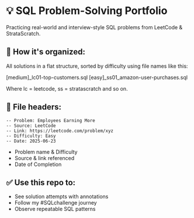 # 💡 SQL Problem-Solving Portfolio

Practicing real-world and interview-style SQL problems from LeetCode & StrataScratch.

## 📌 How it's organized:
All solutions in a flat structure, sorted by difficulty using file names like this:

[medium]_lc01-top-customers.sql
[easy]_ss01_amazon-user-purchases.sql

Where lc = leetcode, ss = stratascratch and so on.

## 🔗 File headers:
```
-- Problem: Employees Earning More
-- Source: LeetCode
-- Link: https://leetcode.com/problem/xyz
-- Difficulty: Easy
-- Date: 2025-06-23
```

- Problem name & Difficulty
- Source & link referenced
- Date of Completion

## ✅ Use this repo to:
- See solution attempts with annotations
- Follow my #SQLchallenge journey
- Observe repeatable SQL patterns
